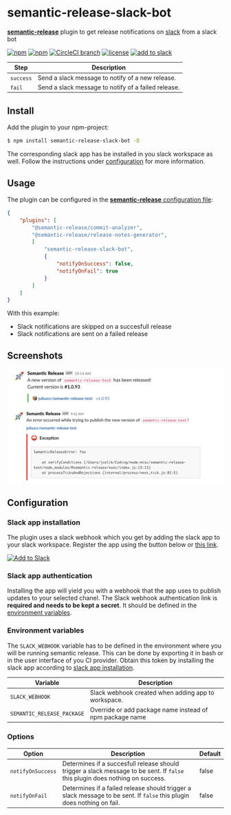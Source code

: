 # semantic-release-slack-bot

[**semantic-release**](https://github.com/semantic-release/semantic-release) plugin to get release notifications on [slack](https://slack.com/) from a slack bot

[![npm](https://img.shields.io/npm/v/semantic-release-slack-bot.svg?style=flat-square)](https://www.npmjs.com/package/semantic-release-slack-bot)
[![npm](https://img.shields.io/npm/dm/semantic-release-slack-bot.svg?style=flat-square)](https://www.npmjs.com/package/semantic-release-slack-bot)
[![CircleCI branch](https://img.shields.io/circleci/project/github/juliuscc/semantic-release-slack-bot/master.svg?style=flat-square)](https://circleci.com/gh/juliuscc/semantic-release-slack-bot)
[![license](https://img.shields.io/github/license/juliuscc/semantic-release-slack-bot.svg?style=flat-square)](https://github.com/juliuscc/semantic-release-slack-bot/blob/master/LICENSE)
[![add to slack](https://img.shields.io/badge/Add%20to%20Slack-Semantic%20Release-%234A154B.svg?style=flat-square&logo=slack)](https://slack.com/oauth/authorize?client_id=605439709265.611687593109&scope=incoming-webhook)

| Step      | Description                                         |
| --------- | --------------------------------------------------- |
| `success` | Send a slack message to notify of a new release.    |
| `fail`    | Send a slack message to notify of a failed release. |

## Install

Add the plugin to your npm-project:

```bash
$ npm install semantic-release-slack-bot -D
```

The corresponding slack app has be installed in you slack workspace as well. Follow the instructions under [configuration](#configuration) for more information.

## Usage

The plugin can be configured in the [**semantic-release** configuration file](https://github.com/semantic-release/semantic-release/blob/master/docs/usage/configuration.md#configuration):

```json
{
	"plugins": [
		"@semantic-release/commit-analyzer",
		"@semantic-release/release-notes-generator",
		[
			"semantic-release-slack-bot",
			{
				"notifyOnSuccess": false,
				"notifyOnFail": true
			}
		]
	]
}
```

With this example:

-   Slack notifications are skipped on a succesfull release
-   Slack notifications are sent on a failed release

## Screenshots

![Screenshot of success](images/screenshot-success.png)
![Screenshot of fail](images/screenshot-fail.png)

## Configuration

### Slack app installation

The plugin uses a slack webhook which you get by adding the slack app to your slack workspace. Register the app using the button below or [this link](https://slack.com/oauth/authorize?client_id=605439709265.611687593109&scope=incoming-webhook).

<a href="https://slack.com/oauth/authorize?client_id=605439709265.611687593109&scope=incoming-webhook"><img alt="Add to Slack" height="40" width="139" src="https://platform.slack-edge.com/img/add_to_slack.png" srcset="https://platform.slack-edge.com/img/add_to_slack.png 1x, https://platform.slack-edge.com/img/add_to_slack@2x.png 2x"></a>

### Slack app authentication

Installing the app will yield you with a webhook that the app uses to publish updates to your selected chanel. The Slack webhook authentication link is **required and needs to be kept a secret**. It should be defined in the [environment variables](#environment-variables).

### Environment variables

The `SLACK_WEBHOOK` variable has to be defined in the environment where you will be running semantic release. This can be done by exporting it in bash or in the user interface of you CI provider. Obtain this token by installing the slack app according to [slack app installation](#slack-app-installation).

| Variable                   | Description                                              |
| -------------------------- | -------------------------------------------------------- |
| `SLACK_WEBHOOK`            | Slack webhook created when adding app to workspace.      |
| `SEMANTIC_RELEASE_PACKAGE` | Override or add package name instead of npm package name |

### Options

| Option            | Description                                                                                                                   | Default |
| ----------------- | ----------------------------------------------------------------------------------------------------------------------------- | ------- |
| `notifyOnSuccess` | Determines if a succesfull release should trigger a slack message to be sent. If `false` this plugin does nothing on success. | false   |
| `notifyOnFail`    | Determines if a failed release should trigger a slack message to be sent. If `false` this plugin does nothing on fail.        | false   |
